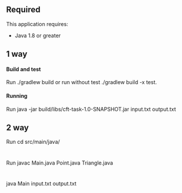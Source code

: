 ## Required
This application requires:
* Java 1.8 or greater
## 1 way
#### Build and test
Run ./gradlew build or run without test ./gradlew build -x test.
#### Running 
Run java -jar build/libs/cft-task-1.0-SNAPSHOT.jar input.txt output.txt
## 2 way
Run cd src/main/java/
#
Run javac Main.java Point.java Triangle.java 
#
java Main input.txt output.txt
